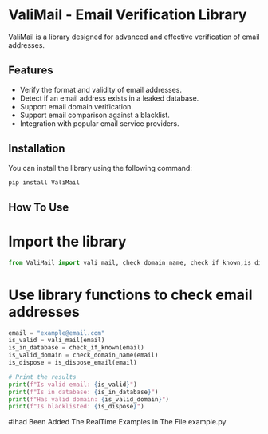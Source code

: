 # ValiMail - Email Verification Library

ValiMail is a library designed for advanced and effective verification of email addresses.

## Features

- Verify the format and validity of email addresses.
- Detect if an email address exists in a leaked database.
- Support email domain verification.
- Support email comparison against a blacklist.
- Integration with popular email service providers.

## Installation

You can install the library using the following command:

```python
pip install ValiMail
```

## How To Use

# Import the library
```python
from ValiMail import vali_mail, check_domain_name, check_if_known,is_dispose_email
```

# Use library functions to check email addresses

```python
email = "example@email.com"
is_valid = vali_mail(email)
is_in_database = check_if_known(email)
is_valid_domain = check_domain_name(email)
is_dispose = is_dispose_email(email)
```
```python
# Print the results
print(f"Is valid email: {is_valid}")
print(f"Is in database: {is_in_database}")
print(f"Has valid domain: {is_valid_domain}")
print(f"Is blacklisted: {is_dispose}")
```

#Ihad Been Added The RealTime Examples in The File example.py
